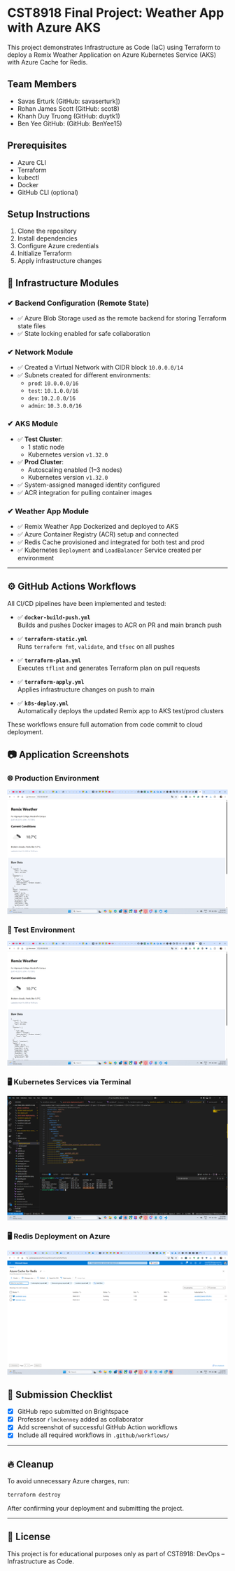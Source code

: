 # CST8918 Final Project: Weather App with Azure AKS

This project demonstrates Infrastructure as Code (IaC) using Terraform to deploy a Remix Weather Application on Azure Kubernetes Service (AKS) with Azure Cache for Redis.

## Team Members

- Savas Erturk (GitHub: savaserturk])
- Rohan James Scott (GitHub: scot8)
- Khanh Duy Truong (GitHub: duytk1)
- Ben Yee GitHub: (GitHub: BenYee15)

## Prerequisites

- Azure CLI
- Terraform
- kubectl
- Docker
- GitHub CLI (optional)

## Setup Instructions

1. Clone the repository
2. Install dependencies
3. Configure Azure credentials
4. Initialize Terraform
5. Apply infrastructure changes


## 🧱 Infrastructure Modules

### ✔ Backend Configuration (Remote State)
- ✅ Azure Blob Storage used as the remote backend for storing Terraform state files
- ✅ State locking enabled for safe collaboration

### ✔ Network Module
- ✅ Created a Virtual Network with CIDR block `10.0.0.0/14`
- ✅ Subnets created for different environments:
  - `prod`: `10.0.0.0/16`
  - `test`: `10.1.0.0/16`
  - `dev`: `10.2.0.0/16`
  - `admin`: `10.3.0.0/16`

### ✔ AKS Module
- ✅ **Test Cluster**:
  - 1 static node
  - Kubernetes version `v1.32.0`
- ✅ **Prod Cluster**:
  - Autoscaling enabled (1–3 nodes)
  - Kubernetes version `v1.32.0`
- ✅ System-assigned managed identity configured
- ✅ ACR integration for pulling container images

### ✔ Weather App Module
- ✅ Remix Weather App Dockerized and deployed to AKS
- ✅ Azure Container Registry (ACR) setup and connected
- ✅ Redis Cache provisioned and integrated for both test and prod
- ✅ Kubernetes `Deployment` and `LoadBalancer` Service created per environment

---

## ⚙️ GitHub Actions Workflows

All CI/CD pipelines have been implemented and tested:

- ✅ **`docker-build-push.yml`**  
  Builds and pushes Docker images to ACR on PR and main branch push

- ✅ **`terraform-static.yml`**  
  Runs `terraform fmt`, `validate`, and `tfsec` on all pushes

- ✅ **`terraform-plan.yml`**  
  Executes `tflint` and generates Terraform plan on pull requests

- ✅ **`terraform-apply.yml`**  
  Applies infrastructure changes on push to main

- ✅ **`k8s-deploy.yml`**  
  Automatically deploys the updated Remix app to AKS test/prod clusters

These workflows ensure full automation from code commit to cloud deployment.

## 📷 Application Screenshots

### 🌐 Production Environment
![Production Website](images/prod-website.png)

### 🧪 Test Environment
![Test Website](images/test-website.png)

### 🖥️ Kubernetes Services via Terminal
![Kubectl Output](images/kubectl-svc.png)

### 🖥️ Redis Deployment on Azure
![Kubectl Output](images/redis.png)

## 📸 Submission Checklist

- [x] GitHub repo submitted on Brightspace
- [x] Professor `rlmckenney` added as collaborator
- [x] Add screenshot of successful GitHub Action workflows
- [x] Include all required workflows in `.github/workflows/`

---

## 🔥 Cleanup

To avoid unnecessary Azure charges, run:

```bash
terraform destroy
```

After confirming your deployment and submitting the project.

---

## 📜 License

This project is for educational purposes only as part of CST8918: DevOps – Infrastructure as Code.
